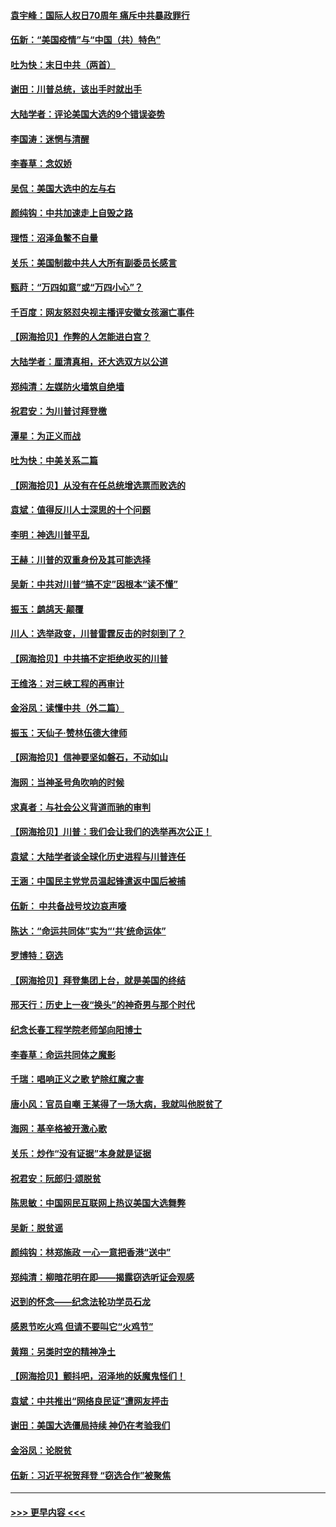#### [袁宇峰：国际人权日70周年 痛斥中共暴政罪行](../pages/nsc993/n12611965.md?t=12120702) 
#### [伍新：“美国疫情”与“中国（共）特色”](../pages/nsc993/n12611463.md?t=12120702) 
#### [吐为快：末日中共（两首）](../pages/nsc993/n12611461.md?t=12120702) 
#### [谢田：川普总统，该出手时就出手](../pages/nsc993/n12610905.md?t=12120702) 
#### [大陆学者：评论美国大选的9个错误姿势](../pages/nsc993/n12609586.md?t=12120702) 
#### [李国涛：迷惘与清醒](../pages/nsc993/n12607532.md?t=12120702) 
#### [李春草：念奴娇](../pages/nsc993/n12607083.md?t=12120702) 
#### [吴侃：美国大选中的左与右](../pages/nsc993/n12607054.md?t=12120702) 
#### [颜纯钩：中共加速走上自毁之路](../pages/nsc993/n12606473.md?t=12120702) 
#### [理悟：沼泽鱼鳖不自量](../pages/nsc993/n12606454.md?t=12120702) 
#### [关乐：美国制裁中共人大所有副委员长感言](../pages/nsc993/n12606442.md?t=12120702) 
#### [甄莳：“万四如意”或“万四小心”？](../pages/nsc993/n12606091.md?t=12120702) 
#### [千百度：网友怒怼央视主播评安徽女孩溺亡事件](../pages/nsc993/n12605370.md?t=12120702) 
#### [【网海拾贝】作弊的人怎能进白宫？](../pages/nsc993/n12603546.md?t=12120702) 
#### [大陆学者：厘清真相，还大选双方以公道](../pages/nsc993/n12603475.md?t=12120702) 
#### [郑纯清：左媒防火墙筑自绝墙](../pages/nsc993/n12602226.md?t=12120702) 
#### [祝君安：为川普讨拜登檄](../pages/nsc993/n12602199.md?t=12120702) 
#### [潭星：为正义而战](../pages/nsc993/n12600926.md?t=12120702) 
#### [吐为快：中美关系二篇](../pages/nsc993/n12600908.md?t=12120702) 
#### [【网海拾贝】从没有在任总统增选票而败选的](../pages/nsc993/n12600435.md?t=12120702) 
#### [袁斌：值得反川人士深思的十个问题](../pages/nsc993/n12600332.md?t=12120702) 
#### [李明：神选川普平乱](../pages/nsc993/n12599751.md?t=12120702) 
#### [王赫：川普的双重身份及其可能选择](../pages/nsc993/n12599723.md?t=12120702) 
#### [吴新：中共对川普“搞不定”因根本“读不懂”](../pages/nsc993/n12599502.md?t=12120702) 
#### [振玉：鹧鸪天‧颠覆](../pages/nsc993/n12599494.md?t=12120702) 
#### [川人：选举政变，川普雷霆反击的时刻到了？](../pages/nsc993/n12599291.md?t=12120702) 
#### [【网海拾贝】中共搞不定拒绝收买的川普](../pages/nsc993/n12598955.md?t=12120702) 
#### [王维洛：对三峡工程的再审计](../pages/nsc993/n12598436.md?t=12120702) 
#### [金浴凤：读懂中共（外二篇）](../pages/nsc993/n12597943.md?t=12120702) 
#### [振玉：天仙子‧赞林伍德大律师](../pages/nsc993/n12597929.md?t=12120702) 
#### [【网海拾贝】信神要坚如磐石，不动如山](../pages/nsc993/n12597901.md?t=12120702) 
#### [海网：当神圣号角吹响的时候](../pages/nsc993/n12595891.md?t=12120702) 
#### [求真者：与社会公义背道而驰的审判](../pages/nsc993/n12595868.md?t=12120702) 
#### [【网海拾贝】川普：我们会让我们的选举再次公正！](../pages/nsc993/n12594930.md?t=12120702) 
#### [袁斌：大陆学者谈全球化历史进程与川普连任](../pages/nsc993/n12594690.md?t=12120702) 
#### [王涵：中国民主党党员温起锋遣返中国后被捕](../pages/nsc993/n12594540.md?t=12120702) 
#### [伍新： 中共备战号坟边哀声嚎](../pages/nsc993/n12593086.md?t=12120702) 
#### [陈达：“命运共同体”实为“‘共’统命运体”](../pages/nsc993/n12590865.md?t=12120702) 
#### [罗博特：窃选](../pages/nsc993/n12590619.md?t=12120702) 
#### [【网海拾贝】拜登集团上台，就是美国的终结](../pages/nsc993/n12589725.md?t=12120702) 
#### [邢天行：历史上一夜“换头”的神奇男与那个时代](../pages/nsc993/n12589424.md?t=12120702) 
#### [纪念长春工程学院老师邹向阳博士](../pages/nsc993/n12585390.md?t=12120702) 
#### [李春草：命运共同体之魔影](../pages/nsc993/n12585026.md?t=12120702) 
#### [千瑞：唱响正义之歌 铲除红魔之害](../pages/nsc993/n12585002.md?t=12120702) 
#### [唐小风：官员自嘲 王某得了一场大病，我就叫他脱贫了](../pages/nsc993/n12584981.md?t=12120702) 
#### [海网：基辛格被开激心歌](../pages/nsc993/n12584946.md?t=12120702) 
#### [关乐：炒作“没有证据”本身就是证据](../pages/nsc993/n12583146.md?t=12120702) 
#### [祝君安：阮郎归‧颂脱贫](../pages/nsc993/n12583119.md?t=12120702) 
#### [陈思敏：中国网民互联网上热议美国大选舞弊](../pages/nsc993/n12582845.md?t=12120702) 
#### [吴新：脱贫谣](../pages/nsc993/n12580839.md?t=12120702) 
#### [颜纯钩：林郑施政 一心一意把香港“送中”](../pages/nsc993/n12580805.md?t=12120702) 
#### [郑纯清：柳暗花明在即——揭露窃选听证会观感](../pages/nsc993/n12580795.md?t=12120702) 
#### [迟到的怀念——纪念法轮功学员石龙](../pages/nsc993/n12580245.md?t=12120702) 
#### [感恩节吃火鸡  但请不要叫它“火鸡节”](../pages/nsc993/n12580252.md?t=12120702) 
#### [黄翔：另类时空的精神净土](../pages/nsc993/n12578638.md?t=12120702) 
#### [【网海拾贝】颤抖吧，沼泽地的妖魔鬼怪们！](../pages/nsc993/n12578552.md?t=12120702) 
#### [袁斌：中共推出“网络良民证”遭网友抨击](../pages/nsc993/n12578511.md?t=12120702) 
#### [谢田：美国大选僵局持续 神仍在考验我们](../pages/nsc993/n12577432.md?t=12120702) 
#### [金浴凤：论脱贫](../pages/nsc993/n12576386.md?t=12120702) 
#### [伍新：习近平祝贺拜登 “窃选合作”被聚焦](../pages/nsc993/n12576358.md?t=12120702) 

----
#### [ >>> 更早内容 <<< ](../indexes/nsc993-earlier.md)
